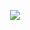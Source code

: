 <p align="center"><a href="https://github.com/anuraghazra/github-readme-stats">
  <img align="center" src="https://github-readme-stats.vercel.app/api?username=odiak0&show_icons=true&theme=tokyonight" />
</a></p>
